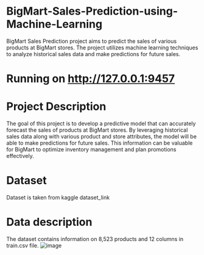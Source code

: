 # BigMart-Sales-Prediction-using-Machine-Learning
   BigMart Sales Prediction project aims to predict the sales of various products at BigMart stores. The project utilizes machine learning techniques to analyze historical sales data and make predictions for future sales.
  # Running on http://127.0.0.1:9457
    
  # Project Description
   The goal of this project is to develop a predictive model that can accurately forecast the sales of products at BigMart stores. By leveraging historical sales data along with various product and store attributes, the model will be able to make predictions for future sales. This information can be valuable for BigMart to optimize inventory management and plan promotions effectively.
   
  # Dataset
   Dataset is taken from kaggle dataset_link
   
  # Data description
   The dataset contains information on 8,523 products and 12 columns in train.csv file.
   ![image](https://github.com/Kaviya3001/Bigmart-Sales-Prediction-using-Machinne-Learning/assets/122618039/164fcc85-9c94-4352-98e3-c69baed04eba)


  
  
